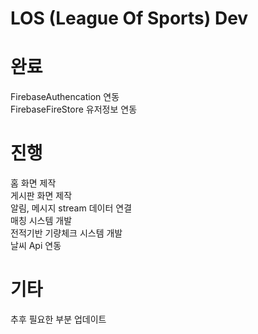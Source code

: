 # LOS (League Of Sports) Dev  

# 완료  

FirebaseAuthencation 연동  
FirebaseFireStore 유저정보 연동  

# 진행    

홈 화면 제작  
게시판 화면 제작  
알림, 메시지 stream 데이터 연결  
매칭 시스템 개발  
전적기반 기량체크 시스템 개발  
날씨 Api 연동  

# 기타  

추후 필요한 부분 업데이트